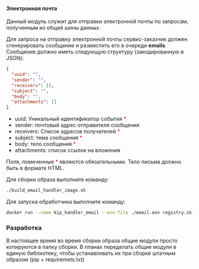 #### Электронная почта

Данный модуль служит для отправки электронной почты по запросам, полученным из общей шины данных.

Для запроса на отправку электронной почты сервис-заказчик должен сгенерировать сообщение и разместить его в очереди **emails**.
Сообщение должно иметь следующую структуру (закодированную в JSON):
```json
{
  "uuid": "",
  "sender": "",
  "receivers": [],
  "subject": "",
  "body": "",
  "attachments": []
}
```
* uuid: Уникальный идентификатор события <span style="color:red">*</span>
* sender: почтовый адрес отправителя сообщения
* receivers: Список адресов получателей <span style="color:red">*</span>
* subject: тема сообщения <span style="color:red">*</span>
* body: тело сообщения <span style="color:red">*</span>
* attachments: список ссылок на вложения

Поля, помеченные <span style="color:red">*</span> являются обязательными. Тело письма должно быть в формате HTML.

Для сборки образа выполните команду:
```bash
./build_email_handler_image.sh
```
Для запуска обработчика выполните команду:
```bash
docker run --name kip_handler_email --env-file ./email.env registry.sk-developer.ru/kip_handler_email:latest
```
### Разработка

В настоящее время во время сборки образа общие модули просто копируются в папку сборки. В планах переделать общие модули в единую библиотеку, чтобы устанавливать их при сборке штатным образом (pip + requiremets.txt)
